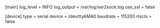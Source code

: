 [main]
log_level = INFO
log_output = /var/log/ser2sock.log
use_ssl = false

[device]
type = serial
device = /dev/ttyAMA0
baudrate = 115200
rtscts = false
